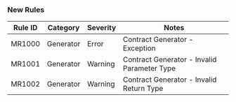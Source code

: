 ### New Rules

Rule ID | Category | Severity | Notes
--------|----------|----------|--------------------                                     
 MR1000 |Generator | Error    | Contract Generator - Exception              
 MR1001 |Generator | Warning  | Contract Generator - Invalid Parameter Type 
 MR1002 |Generator | Warning  | Contract Generator - Invalid Return Type    